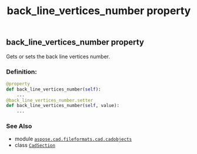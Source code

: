 ﻿---
title: back_line_vertices_number property
second_title: Aspose.CAD for Python via .NET API References
description: 
type: docs
weight: 110
url: /python-net/aspose.cad.fileformats.cad.cadobjects/cadsection/back_line_vertices_number/
is_root: false
---

## back_line_vertices_number property


Gets or sets the back line vertices number.
### Definition:
```python
@property
def back_line_vertices_number(self):
    ...
@back_line_vertices_number.setter
def back_line_vertices_number(self, value):
    ...
```

### See Also
* module [`aspose.cad.fileformats.cad.cadobjects`](../../)
* class [`CadSection`](/cad/python-net/aspose.cad.fileformats.cad.cadobjects/cadsection)
